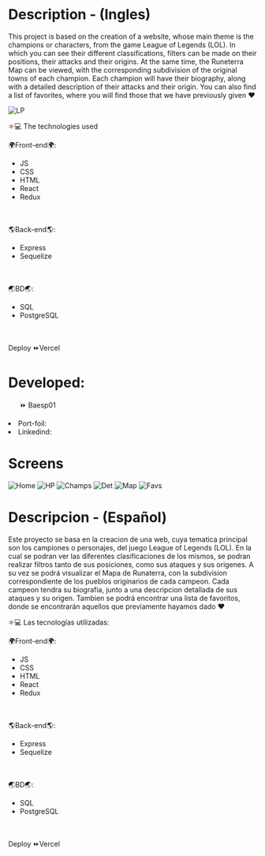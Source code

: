 # Description - (Ingles)
This project is based on the creation of a website, whose main theme is the champions or characters, from the game League of Legends (LOL).
In which you can see their different classifications, filters can be made on their positions, their attacks and their origins.
At the same time, the Runeterra Map can be viewed, with the corresponding subdivision of the original towns of each champion.
Each champion will have their biography, along with a detailed description of their attacks and their origin.
You can also find a list of favorites, where you will find those that we have previously given ♥

![LP](https://github.com/BaEsp1/LOLChamps/blob/main/Screenshots/LP.png)

⚛️💻​ ​The technologies used

🌍Front-end🌍:
<ul><li>JS</li>  
<li>​CSS</li>
<li>​HTML</li>
<li>​React</li>
<li>​Redux</li>
</ul>
<br></br>
​🌎​​Back-end​🌎:
<ul>
  <li>​Express</li>
  <li>​Sequelize</li>
</ul>
<br></br>
🌏BD🌏:
<ul>
<li>SQL</li>
<li>PostgreSQL</li>
</ul>
<br></br>
Deploy ⏩Vercel

# Developed:
<ul> ⏩ Baesp01 </ul>
<li>Port-foil:</li>
<li>Linkedind:</li>

# Screens 

![Home](https://github.com/BaEsp1/LOLChamps/blob/main/Screenshots/Home.png)
![HP](https://github.com/BaEsp1/LOLChamps/blob/main/Screenshots/HP.png)
![Champs](https://github.com/BaEsp1/LOLChamps/blob/main/Screenshots/Champs.png)
![Det](https://github.com/BaEsp1/LOLChamps/blob/main/Screenshots/Detail.png)
![Map](https://github.com/BaEsp1/LOLChamps/blob/main/Screenshots/Map.png)
![Favs](https://github.com/BaEsp1/LOLChamps/blob/main/Screenshots/Favs.png)


# Descripcion - (Español)
Este proyecto se basa en la creacion de una web, cuya tematica principal son los campiones o personajes, del juego League of Legends (LOL). 
En la cual se podran ver las diferentes clasificaciones de los mismos, se podran realizar filtros tanto de sus posiciones, como sus ataques y sus origenes.
A su vez se podrá visualizar el Mapa de Runaterra, con la subdivision correspondiente de los pueblos originarios de cada campeon.
Cada campeon tendra su biografia, junto a una descripcion detallada de sus ataques y su origen.
Tambien se podrá encontrar una lista de favoritos, donde se encontrarán aquellos que previamente hayamos dado ♥

⚛️💻 Las tecnologías utilizadas:

🌍Front-end🌍:
<ul><li>JS</li>  
<li>​CSS</li>
<li>​HTML</li>
<li>​React</li>
<li>​Redux</li>
</ul>
<br></br>
​🌎​​Back-end​🌎:
<ul>
  <li>​Express</li>
  <li>​Sequelize</li>
</ul>
<br></br>
🌏BD🌏:
<ul>
<li>SQL</li>
<li>PostgreSQL</li>
</ul>
<br></br>
Deploy ⏩Vercel
